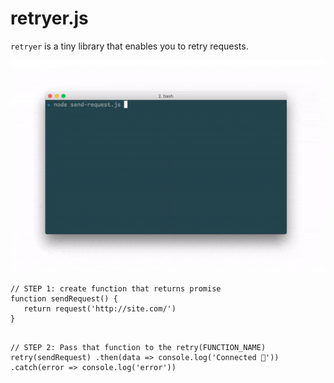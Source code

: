 <h1>retryer.js</h1>
<p><code>retryer</code> is a tiny library that enables you to retry requests.</p>
<p><img src="https://github.com/ykrevnyi/reconnect/blob/docs/docs/retryer-v1.5.1.gif" alt="intro"/></p><pre><code class="highlight-javascript">// STEP 1: create function that returns promise
function sendRequest() {
   return request('http://site.com/')
}

// STEP 2: Pass that function to the retry(FUNCTION_NAME)
retry(sendRequest)
  .then(data =&gt; console.log('Connected 🎉'))
  .catch(error =&gt; console.log('error'))
</code></pre>
